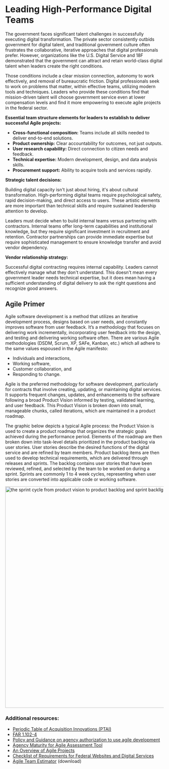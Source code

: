 # Leading High-Performance Digital Teams
The government faces significant talent challenges in successfully executing digital transformation. The private sector consistently outbids government for digital talent, and traditional government culture often frustrates the collaborative, iterative approaches that digital professionals prefer. However, organizations like the U.S. Digital Service and 18F demonstrated that the government can attract and retain world-class digital talent when leaders create the right conditions.</br>

Those conditions include a clear mission connection, autonomy to work effectively, and removal of bureaucratic friction. Digital professionals seek to work on problems that matter, within effective teams, utilizing modern tools and techniques. Leaders who provide these conditions find that mission-driven talent will choose government service even at lower compensation levels and find it more empowering to execute agile projects in the federal sector.

**Essential team structure elements for leaders to establish to deliver successful Agile projects:**
- **Cross-functional composition:** Teams include all skills needed to deliver end-to-end solutions.
- **Product ownership:** Clear accountability for outcomes, not just outputs.
- **User research capability:** Direct connection to citizen needs and feedback.
- **Technical expertise:** Modern development, design, and data analysis skills.
- **Procurement support:** Ability to acquire tools and services rapidly.

**Strategic talent decisions:**

Building digital capacity isn't just about hiring, it's about cultural transformation. High-performing digital teams require psychological safety, rapid decision-making, and direct access to users. These artistic elements are more important than technical skills and require sustained leadership attention to develop.

Leaders must decide when to build internal teams versus partnering with contractors. Internal teams offer long-term capabilities and institutional knowledge, but they require significant investment in recruitment and retention. Contractor partnerships can provide immediate expertise but require sophisticated management to ensure knowledge transfer and avoid vendor dependency.

**Vendor relationship strategy:** 

Successful digital contracting requires internal capability. Leaders cannot effectively manage what they don't understand. This doesn't mean every government leader needs technical expertise, but it does mean having a sufficient understanding of digital delivery to ask the right questions and recognize good answers.

## Agile Primer
Agile software development is a method that utilizes an iterative development process, designs based on user needs, and constantly improves software from user feedback. It’s a methodology that focuses on delivering work incrementally, incorporating user feedback into the design, and testing and delivering working software often. There are various Agile methodologies (DSDM, Scrum, XP, SAFe, Kanban, etc.) which all adhere to the same values espoused in the Agile manifesto:
- Individuals and interactions,
- Working software,
- Customer collaboration, and 
- Responding to change. 

Agile is the preferred methodology for software development, particularly for contracts that involve creating, updating, or maintaining digital services. It supports frequent changes, updates, and enhancements to the software following a broad Product Vision informed by testing, validated learning, and user feedback. This Product Vision is broken down into small, manageable chunks, called iterations, which are maintained in a product roadmap.

The graphic below depicts a typical Agile process: the Product Vision is used to create a product roadmap that organizes the strategic goals achieved during the performance period. Elements of the roadmap are then broken down into task-level details prioritized in the product backlog via user stories. User stories describe the desired functions of the digital service and are refined by team members. Product backlog items are then used to develop technical requirements, which are delivered through releases and sprints. The backlog contains user stories that have been reviewed, refined, and selected by the team to be worked on during a sprint. Sprints are commonly 1 to 4 week cycles, representing when user stories are converted into applicable code or working software. 

<img width="1500" height="704" alt="the sprint cycle from product vision to product backlog and sprint backllg into the sprint cycle and ends with the completed product and software release" src="https://github.com/user-attachments/assets/db45917d-cedb-4b8e-88c8-8483aea3ece9" />


### Additional resources:
- [Periodic Table of Acquisition Innovations (PTAI)](https://acquisitiongateway.gov/periodic-table)
- [FAR 1.102-4](https://www.acquisition.gov/far/part-1#FAR_1_102_4)
- [Policy and Guidance on agency authorization to use agile development](https://techfarhub.usds.gov/resources/policy-guidance/)
- [Agency Maturity for Agile Assessment Tool](https://techfarhub.usds.gov/resources/learning-center/agency-maturity-for-agile/)
- [An Overview of Agile Projects](https://techfarhub.usds.gov/resources/learning-center/field-guides/quick-and-dirty-agile-project-management/)
- [Checklist of Requirements for Federal Websites and Digital Services](https://digital.gov/resources/checklist-of-requirements-for-federal-digital-services/)
- [Agile Team Estimator](https://techfarhub.usds.gov/assets/files/Template%20IGCE%20-%20Agile%20Team%20Estimator.xlsx) (download)
